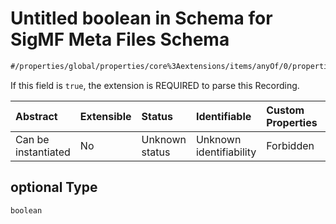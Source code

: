 # Untitled boolean in Schema for SigMF Meta Files Schema

```txt
#/properties/global/properties/core%3Aextensions/items/anyOf/0/properties/optional#/properties/global/properties/core:extensions/items/anyOf/0/properties/optional
```

If this field is `true`, the extension is REQUIRED to parse this Recording.

| Abstract            | Extensible | Status         | Identifiable            | Custom Properties | Additional Properties | Access Restrictions | Defined In                                                             |
| :------------------ | :--------- | :------------- | :---------------------- | :---------------- | :-------------------- | :------------------ | :--------------------------------------------------------------------- |
| Can be instantiated | No         | Unknown status | Unknown identifiability | Forbidden         | Allowed               | none                | [sigmf.schema.json\*](../out/sigmf.schema.json "open original schema") |

## optional Type

`boolean`
